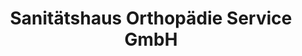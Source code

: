 ---
title: "Sanitätshaus Orthopädie Service GmbH"
url: /buxtehude/sanitaetshaus-orthopaedie-service-gmbh/
shop: Sanitätshaus
---